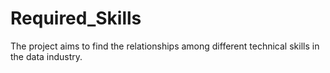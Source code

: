 # Required_Skills
The project aims to find the relationships among different technical skills in the data industry.
